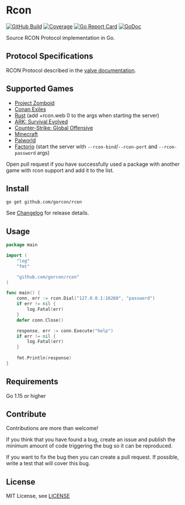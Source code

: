 # Rcon
[![GitHub Build](https://github.com/gorcon/rcon/workflows/build/badge.svg)](https://github.com/gorcon/rcon/actions)
[![Coverage](https://gocover.io/_badge/github.com/gorcon/rcon?0 "coverage")](https://gocover.io/github.com/gorcon/rcon)
[![Go Report Card](https://goreportcard.com/badge/github.com/gorcon/rcon)](https://goreportcard.com/report/github.com/gorcon/rcon)
[![GoDoc](https://img.shields.io/badge/godoc-reference-blue.svg)](https://godoc.org/github.com/gorcon/rcon)

Source RCON Protocol implementation in Go.

## Protocol Specifications
RCON Protocol described in the [valve documentation](https://developer.valvesoftware.com/wiki/Source_RCON_Protocol).

## Supported Games
* [Project Zomboid](https://store.steampowered.com/app/108600) 
* [Conan Exiles](https://store.steampowered.com/app/440900)
* [Rust](https://store.steampowered.com/app/252490) (add +rcon.web 0 to the args when starting the server)
* [ARK: Survival Evolved](https://store.steampowered.com/app/346110)
* [Counter-Strike: Global Offensive](https://store.steampowered.com/app/730)
* [Minecraft](https://www.minecraft.net)
* [Palworld](https://store.steampowered.com/app/1623730/Palworld/)
* [Factorio](https://www.factorio.com/) (start the server with `--rcon-bind`/`--rcon-port` and `--rcon-password` args)

Open pull request if you have successfully used a package with another game with rcon support and add it to the list.

## Install
```text
go get github.com/gorcon/rcon
```

See [Changelog](CHANGELOG.md) for release details.

## Usage
```go
package main

import (
	"log"
	"fmt"

	"github.com/gorcon/rcon"
)

func main() {
	conn, err := rcon.Dial("127.0.0.1:16260", "password")
	if err != nil {
		log.Fatal(err)
	}
	defer conn.Close()

	response, err := conn.Execute("help")
	if err != nil {
		log.Fatal(err)
	}
	
	fmt.Println(response)	
}
```

## Requirements
Go 1.15 or higher

## Contribute
Contributions are more than welcome! 

If you think that you have found a bug, create an issue and publish the minimum amount of code triggering the bug so 
it can be reproduced.

If you want to fix the bug then you can create a pull request. If possible, write a test that will cover this bug.

## License
MIT License, see [LICENSE](LICENSE)
